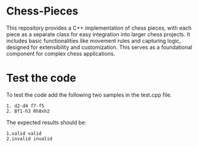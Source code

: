 # Chess-Pieces
This repository provides a C++ implementation of chess pieces, with each piece as a separate class for easy integration into larger chess projects. It includes basic functionalities like movement rules and capturing logic, designed for extensibility and customization. This serves as a foundational component for complex chess applications.


# Test the code

To test the code add the following two samples in the test.cpp file.
```chess
1. d2-d4 f7-f5
2. Bf1-h3 Rh8xh2
```
The expected results should be:
```chess
1.valid valid
2.invalid invalid
```
